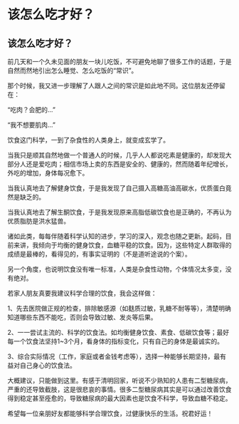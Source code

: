 # 该怎么吃才好？


## 该怎么吃才好？

前几天和一个久未见面的朋友一块儿吃饭，不可避免地聊了很多工作的话题，于是自然而然地引出怎么睡觉、怎么吃饭的“常识”。

那个时候，我又进一步理解了人跟人之间的常识是如此地不同。这位朋友还停留在：

“吃肉？会肥的...”

“我不想要肌肉...”

饮食这门科学，一到了杂食性的人类身上，就变成玄学了。

当我只是顺其自然地做一个普通人的时候，几乎人人都说吃素是健康的，却发现大部分人还是爱吃肉；相信市场上卖的东西是安全的、健康的，然而随着年纪增长，外吃的增加，身体每况愈下。

当我认真地去了解健身饮食，于是我发现了自己摄入高糖高油高碳水，优质蛋白竟然是缺乏的。

当我认真地去了解生酮饮食，于是我发现原来高脂低碳饮食也是正确的，不再认为优质脂肪是洪水猛兽。

诸如此类，每每伴随着科学认知的进步，学习的深入，观念也随之更新。起码，目前来讲，我倾向于均衡的健身饮食，血糖平稳的饮食。因为，这些特定人群取得的成绩是最棒的，看得见的，有事实证明的（不是道听途说的个案）。

另一个角度，也说明饮食没有唯一标准，人类是杂食性动物，个体情况太多变，没有绝对。

若家人朋友真要我建议科学合理的饮食，我会这样做：

1、先去医院做正规的检查，排除敏感源（如麸质过敏，乳糖不耐等等），清楚明确知道哪些东西不能吃，否则会导致过敏、发炎等后果。

2、一一尝试主流的、科学的饮食法。如均衡健身饮食、素食、低碳饮食等；最好每一个饮食法坚持1~3个月，看身体的指标变化，只有自己的身体是最诚实的。

3、综合实际情况（工作，家庭或者金钱考虑等），选择一种能够长期坚持，最有益对自己身心的饮食法。

大概建议，只能做到这里。有感于清明回家，听说不少熟知的人患有二型糖尿病，严重的还导致截肢，这是很悲哀的事情。很多二型糖尿病其实是可以通过改善饮食得到稳定甚至痊愈的，导致糖尿病的最大因素也是饮食不科学，导致血糖不稳定。

希望每一位亲朋好友都能够科学合理饮食，过健康快乐的生活。祝君好运！


